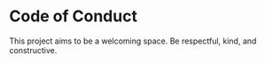 # Code of Conduct

This project aims to be a welcoming space. Be respectful, kind, and constructive.
